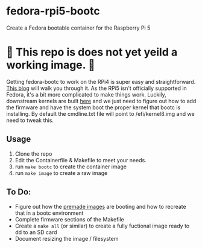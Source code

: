 # fedora-rpi5-bootc
Create a Fedora bootable container for the Raspberry Pi 5

# :construction: This repo is does not yet yeild a working image. :construction:

Getting fedora-bootc to work on the RPi4 is super easy and straightforward. [This blog](https://mrguitar.net/?p=2605) will walk you through it. As the RPi5 isn't officially supported in Fedora, it's a bit more complicated to make things work. Luckily, downstream kernels are built [here](https://download.copr.fedorainfracloud.org/results/dwrobel/kernel-rpi/fedora-40-aarch64/) and we just need to figure out how to add the firmware and have the system boot the proper kernel that bootc is installing. By default the cmdline.txt file will point to /efi/kernel8.img and we need to tweak this. 

## Usage
1. Clone the repo
2. Edit the Containerfile & Makefile to meet your needs.
3. run `make bootc` to create the container image
4. run `make image` to create a raw image


## To Do:
- Figure out how the [premade images](https://rpmfusion.org/Howto/RaspberryPi) are booting and how to recreate that in a bootc environment
- Complete firmware sections of the Makefile
- Create a `make all` (or similar) to create a fully fuctional image ready to dd to an SD card
- Document resizing the image / filesystem
